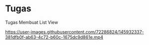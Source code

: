 # Tugas
Tugas Membuat List View




https://user-images.githubusercontent.com/72286824/145932337-381dfb0f-ab63-4c72-b60c-1675dc9d861e.mp4



